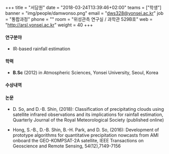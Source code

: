 +++
title = "서담원"
date = "2018-03-24T13:39:46+02:00"
teams = ["학생"]
banner = "img/people/damwonso.png"
email = "dws328@yonsei.ac.kr"
job = "통합과정"
phone = ""
room = "위성관측 연구실 / 과학관 529B호"
web = "http://arsl.yonsei.ac.kr"
weight = 40
+++

#### 연구분야
+ IR-based rainfall estimation

#### 학력
 + **B.Sc** (2012) in Atmospheric Sciences, Yonsei University, Seoul, Korea

#### 수상내역


#### 논문
+  D. So, and D.-B. Shin, (2018): Classification of precipitating clouds using satellite infrared observations and its implications for rainfall estimation, Quarterly Journal of the Royal Meteorological Society (published online)

+ Hong, S.-B., D.-B. Shin, B.-H. Park, and D. So, (2016): Development of prototype algorithms for quantitative precipitation nowcasts from AMI onboard the GEO-KOMPSAT-2A satellite, IEEE Transactions on Geoscience and Remote Sensing, 54(12),7149-7156
